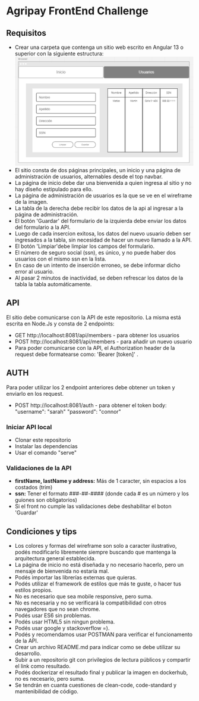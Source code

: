 # Agripay FrontEnd Challenge
## Requisitos
* Crear una carpeta que contenga un sitio web escrito en Angular 13 o superior con la siguiente estructura:
![alt text](https://github.com/ab-system-project/frontend-challenge/blob/main/design.png "Wireframe")
* El sitio consta de dos páginas principales, un inicio y una página de administración de usuarios, alternables desde el top navbar.
* La página de inicio debe dar una bienvenida a quien ingresa al sitio y no hay diseño estipulado para ello.
* La página de administración de usuarios es la que se ve en el wireframe de la imagen.
* La tabla de la derecha debe recibir los datos de la api al ingresar a la página de administración.
* El botón 'Guardar' del formulario de la izquierda debe enviar los datos del formulario a la API.
* Luego de cada insercion exitosa, los datos del nuevo usuario deben ser ingresados a la tabla, sin necesidad de hacer un nuevo llamado a la API.
* El botón 'Limpiar'debe limpiar los campos del formulario.
* El número de seguro social (ssn), es único, y no puede haber dos usuarios con el mismo ssn en la lista.
* En caso de un intento de inserción erroneo, se debe informar dicho error al usuario.
* Al pasar 2 minutos de inactividad, se deben refrescar los datos de la tabla la tabla automáticamente.

## API
El sitio debe comunicarse con la API de este repositorio. La misma está escrita en Node.Js y consta de 2 endpoints:
* GET http://localhost:8081/api/members - para obtener los usuarios
* POST http://localhost:8081/api/members - para añadir un nuevo usuario
* Para poder comunicarse con la API, el Authorization header de la request debe formatearse como: 'Bearer [token]' .

## AUTH
Para poder utilizar los 2 endpoint anteriores debe obtener un token y enviarlo en los request.
* POST http://localhost:8081/auth - para obtener el token
body:
  "username": "sarah"
  "password": "connor"

### Iniciar API local
* Clonar este repositorio
* Instalar las dependencias
* Usar el comando "serve"

### Validaciones de la API
* **firstName, lastName y address:** Más de 1 caracter, sin espacios a los costados (trim)
* **ssn:** Tener el formato ###-##-#### (donde cada # es un número y los guiones son obligatorios)
* Si el front no cumple las validaciones debe deshabilitar el boton 'Guardar'

## Condiciones y tips
* Los colores y formas del wireframe son solo a caracter ilustrativo, podés modificarlo libremente siempre buscando que mantenga la arquitectura general establecida.
* La página de inicio no está diseñada y no necesario hacerlo, pero un mensaje de bienvenida no estaría mal.
* Podés importar las librerías externas que quieras.
* Podés utilizar el framework de estilos que más te guste, o hacer tus estilos propios.
* No es necesario que sea mobile responsive, pero suma.
* No es necesaria y no se verificará la compatibilidad con otros navegadores que no sean chrome.
* Podés usar ES6 sin problemas.
* Podés usar HTML5 sin ningun problema.
* Podés usar google y stackoverflow =).
* Podés y recomendamos usar POSTMAN para verificar el funcionamento de la API.
* Crear un archivo README.md para indicar como se debe utilizar su desarrollo.
* Subir a un repositorio git con privilegios de lectura públicos y compartir el link como resultado.
* Podés dockerizar el resultado final y publicar la imagen en dockerhub, no es necesario, pero suma.
* Se tendrán en cuanta cuestiones de clean-code, code-standard y mantenibilidad de código.
